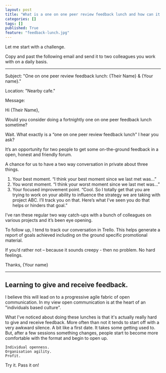 ```yaml
---
layout: post
title: "What is a one on one peer review feedback lunch and how can it help build a scalable progressive fabric in any business?"
categories: []
tags: []
published: True
feature: "feedback-lunch.jpg"
---
```


Let me start with a challenge.

Copy and past the following email and send it to two colleagues you work with on a daily basis.

---

Subject: "One on one peer review feedback lunch: {Their Name} & {Your name}."

Location: "Nearby cafe."

Message:

Hi {Their Name},

Would you consider doing a fortnightly one on one peer feedback lunch sometime?

Wait. What exactly is a “one on one peer review feedback lunch" I hear you ask?

It’s an opportunity for two people to get some on-the-ground feedback in a open, honest and friendly forum.

A chance for us to have a two way conversation in private about three things.

1.	Your best moment. “I think your best moment since we last met was…”
2.	You worst moment. “I think your worst moment since we last met was…”
3.	Your focused improvement point. “Cool. So I totally get that you are trying to work on your ability to influence the strategy we are taking with project ABC. I’ll track you on that. Here’s what I’ve seen you do that helps or hinders that goal.”

I’ve ran these regular two way catch-ups with a bunch of colleagues on various projects and it’s been eye opening. 

To follow up, I tend to track our conversation in Trello. This helps generate a report of goals achieved including on the ground specific promotional material.

If you’d rather not – because it sounds creepy - then no problem. No hard feelings.

Thanks,
{Your name}

---

## Learning to give and receive feedback.

I believe this will lead on to a progressive agile fabric of open communication. In my view open communication is at the heart of an "individuals based culture".

What I've noticed about doing these lunches is that it's actually really hard to give and receive feedback. More often than not it tends to start off with a very awkward silence. A bit like a first date. It takes some getting used to. But, after a few sessions something changes, people start to become more comfortable with the format and begin to open up.

	Individual openness.
	Organisation agility.
	Profit.

Try it. Pass it on!
